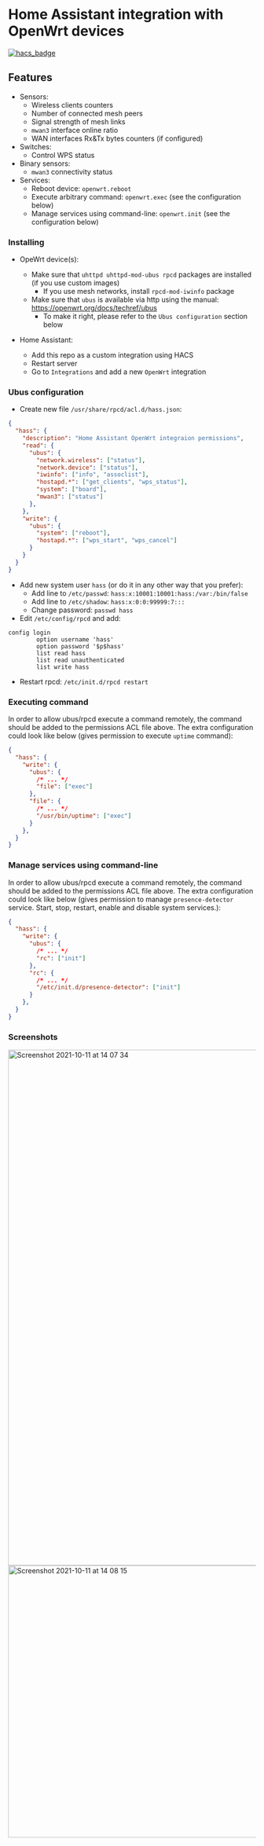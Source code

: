 # Home Assistant integration with OpenWrt devices

[![hacs_badge](https://img.shields.io/badge/HACS-Custom-41BDF5.svg)](https://github.com/hacs/integration)

## Features

* Sensors:
  * Wireless clients counters
  * Number of connected mesh peers
  * Signal strength of mesh links
  * `mwan3` interface online ratio
  * WAN interfaces Rx&Tx bytes counters (if configured)
* Switches:
  * Control WPS status
* Binary sensors:
  * `mwan3` connectivity status
* Services:
  * Reboot device: `openwrt.reboot`
  * Execute arbitrary command: `openwrt.exec` (see the configuration below)
  * Manage services using command-line: `openwrt.init` (see the configuration below)

### Installing

* OpeWrt device(s):
  * Make sure that `uhttpd uhttpd-mod-ubus rpcd` packages are installed (if you use custom images)
    * If you use mesh networks, install `rpcd-mod-iwinfo` package
  * Make sure that `ubus` is available via http using the manual: <https://openwrt.org/docs/techref/ubus>
    * To make it right, please refer to the `Ubus configuration` section below

* Home Assistant:
  * Add this repo as a custom integration using HACS
  * Restart server
  * Go to `Integrations` and add a new `OpenWrt` integration

### Ubus configuration

* Create new file `/usr/share/rpcd/acl.d/hass.json`:

```json
{
  "hass": {
    "description": "Home Assistant OpenWrt integraion permissions",
    "read": {
      "ubus": {
        "network.wireless": ["status"],
        "network.device": ["status"],
        "iwinfo": ["info", "assoclist"],
        "hostapd.*": ["get_clients", "wps_status"],
        "system": ["board"],
        "mwan3": ["status"]
      },
    },
    "write": {
      "ubus": {
        "system": ["reboot"],
        "hostapd.*": ["wps_start", "wps_cancel"]
      }
    }
  }
}

```

* Add new system user `hass` (or do it in any other way that you prefer):
  * Add line to `/etc/passwd`: `hass:x:10001:10001:hass:/var:/bin/false`
  * Add line to `/etc/shadow`: `hass:x:0:0:99999:7:::`
  * Change password: `passwd hass`
* Edit `/etc/config/rpcd` and add:

```
config login
        option username 'hass'
        option password '$p$hass'
        list read hass
        list read unauthenticated
        list write hass
```

* Restart rpcd: `/etc/init.d/rpcd restart`

### Executing command

In order to allow ubus/rpcd execute a command remotely, the command should be added to the permissions ACL file above. The extra configuration could look like below (gives permission to execute `uptime` command):

```json
{
  "hass": {
    "write": {
      "ubus": {
        /* ... */
        "file": ["exec"]
      },
      "file": {
        /* ... */
        "/usr/bin/uptime": ["exec"]
      }
    },
  }
}
```

### Manage services using command-line

In order to allow ubus/rpcd execute a command remotely, the command should be added to the permissions ACL file above. The extra configuration could look like below (gives permission to manage `presence-detector` service. Start, stop, restart, enable and disable system services.):

```json
{
  "hass": {
    "write": {
      "ubus": {
        /* ... */
        "rc": ["init"]
      },
      "rc": {
        /* ... */
        "/etc/init.d/presence-detector": ["init"]
      }
    },
  }
}
```

### Screenshots

<img width="1050" alt="Screenshot 2021-10-11 at 14 07 34" src="https://user-images.githubusercontent.com/159124/136787603-04d3f48f-5726-45ab-94f1-c3c3b8b39c53.png">

<img width="554" alt="Screenshot 2021-10-11 at 14 08 15" src="https://user-images.githubusercontent.com/159124/136787627-01e527a7-cf7f-4527-8330-8aa68f22d13e.png">
